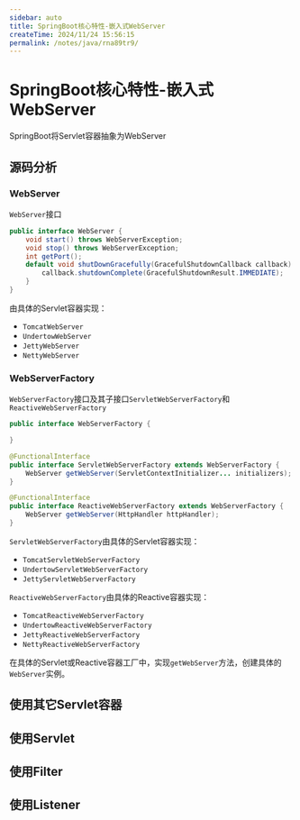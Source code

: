 ```yaml
---
sidebar: auto
title: SpringBoot核心特性-嵌入式WebServer
createTime: 2024/11/24 15:56:15
permalink: /notes/java/rna89tr9/
---
```


# SpringBoot核心特性-嵌入式WebServer

SpringBoot将Servlet容器抽象为WebServer

## 源码分析

### WebServer

`WebServer`接口

```java
public interface WebServer {
	void start() throws WebServerException;
	void stop() throws WebServerException;
	int getPort();
	default void shutDownGracefully(GracefulShutdownCallback callback) {
		callback.shutdownComplete(GracefulShutdownResult.IMMEDIATE);
	}
}
```

由具体的Servlet容器实现：

- `TomcatWebServer`
- `UndertowWebServer`
- `JettyWebServer`
- `NettyWebServer`

### WebServerFactory

`WebServerFactory`接口及其子接口`ServletWebServerFactory`和`ReactiveWebServerFactory`

```java
public interface WebServerFactory {

}

@FunctionalInterface
public interface ServletWebServerFactory extends WebServerFactory {
	WebServer getWebServer(ServletContextInitializer... initializers);
}

@FunctionalInterface
public interface ReactiveWebServerFactory extends WebServerFactory {
	WebServer getWebServer(HttpHandler httpHandler);
}
```

`ServletWebServerFactory`由具体的Servlet容器实现：

- `TomcatServletWebServerFactory`
- `UndertowServletWebServerFactory`
- `JettyServletWebServerFactory`

`ReactiveWebServerFactory`由具体的Reactive容器实现：

- `TomcatReactiveWebServerFactory`
- `UndertowReactiveWebServerFactory`
- `JettyReactiveWebServerFactory`
- `NettyReactiveWebServerFactory`

在具体的Servlet或Reactive容器工厂中，实现`getWebServer`方法，创建具体的`WebServer`实例。

## 使用其它Servlet容器



## 使用Servlet



## 使用Filter



## 使用Listener

